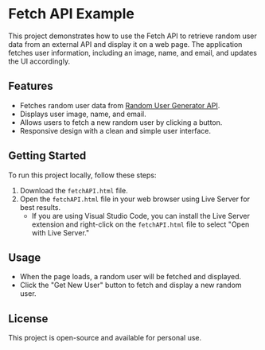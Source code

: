 # Fetch API Example

This project demonstrates how to use the Fetch API to retrieve random user data from an external API and display it on a web page. The application fetches user information, including an image, name, and email, and updates the UI accordingly.

## Features

- Fetches random user data from [Random User Generator API](https://randomuser.me/api/).
- Displays user image, name, and email.
- Allows users to fetch a new random user by clicking a button.
- Responsive design with a clean and simple user interface.

## Getting Started

To run this project locally, follow these steps:

1. Download the `fetchAPI.html` file.
2. Open the `fetchAPI.html` file in your web browser using Live Server for best results. 
   - If you are using Visual Studio Code, you can install the Live Server extension and right-click on the `fetchAPI.html` file to select "Open with Live Server."

## Usage

- When the page loads, a random user will be fetched and displayed.
- Click the "Get New User" button to fetch and display a new random user.

## License

This project is open-source and available for personal use.